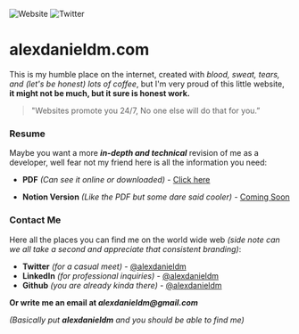 ![Website](https://img.shields.io/website?down_color=red&down_message=Offline&up_color=green&up_message=Online&url=http%3A%2F%2Falexdanieldm.com%2F) ![Twitter](https://img.shields.io/twitter/url?style=social&url=https%3A%2F%2Fgithub.com%2Falexdanieldm%2Falexdanieldm.com)
# alexdanieldm.com
This is my humble place on the internet, created with _blood, sweat, tears, and (let's be honest) lots of coffee_, but I'm very proud of this little website, **it might not be much, but it sure is honest work.**

> "Websites promote you 24/7, No one else will do that for you.”
### Resume

Maybe you want a more _**in-depth and technical**_ revision of me as a developer, well fear not my friend here is all the information you need:

* **PDF** _(Can see it online or downloaded)_ - [Click here](https://github.com/alexdanieldm/alexdanieldm.com/blob/master/docs/Resume.pdf)

* **Notion Version** _(Like the PDF but some dare said cooler)_ - [Coming Soon]()
### Contact Me
Here all the places you can find me on the world wide web _(side note can we all take a second and appreciate that consistent branding)_:

* **Twitter** _(for a casual meet)_ - [@alexdanieldm](https://twitter.com/alexdanieldm)
* **LinkedIn** _(for professional inquiries)_ - [@alexdanieldm](https://www.linkedin.com/in/alexdanieldm/)
* **Github** _(you are already kinda there)_ - [@alexdanieldm](https://github.com/alexdanieldm)

**Or write me an email at _alexdanieldm@gmail.com_**

_(Basically put **_alexdanieldm_** and you should be able to find me)_